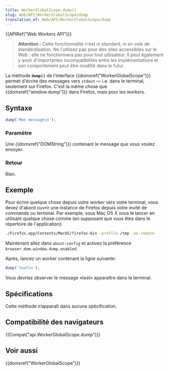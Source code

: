 ```yaml
---
title: WorkerGlobalScope.dump()
slug: Web/API/WorkerGlobalScope/dump
translation_of: Web/API/WorkerGlobalScope/dump
---
```

{{APIRef("Web Workers API")}}

> **Attention :** Cette fonctionnalité n'est ni standard, ni en voie de standardisation. Ne l'utilisez pas pour des sites accessibles sur le Web : elle ne fonctionnera pas pour tout utilisateur. Il peut également y avoir d'importantes incompatibilités entre les implémentations et son comportement peut être modifié dans le futur.

La méthode **`dump()`** de l'interface {{domxref("WorkerGlobalScope")}} permet d'écrire des messages vers `stdout` — i.e. dans le terminal, seulement sur Firefox. C'est la même chose que {{domxref("window.dump")}} dans Firefox, mais pour les *worker*s.

## Syntaxe

```js
dump('Mon message\n');
```

### Paramètre

Une {{domxref("DOMString")}} contenant le message que vous voulez envoyer.

### Retour

Rien.

## Exemple

Pour écrire quelque chose depuis votre _worker_ vers votre terminal, vous devez d'abord ouvrir une instance de Firefox depuis votre invité de commande ou terminal. Par exemple, sous Mac OS X vous le lancer en utilisant quelque chose comme (en supposant que vous êtes dans le répertoire de l'application):

```bash
./Firefox.app/Contents/MacOS/firefox-bin -profile /tmp -no-remote
```

Maintenant allez dans `about:config` et activez la préférence `browser.dom.window.dump.enabled`.

Après, lancez un worker contenant la ligne suivante:

```js
dump('test\n');
```

Vous devriez observer le message «test» apparaître dans le terminal.

## Spécifications

Cette méthode n’apparaît dans aucune spécification.

## Compatibilité des navigateurs

{{Compat("api.WorkerGlobalScope.dump")}}

## Voir aussi

{{domxref("WorkerGlobalScope")}}
